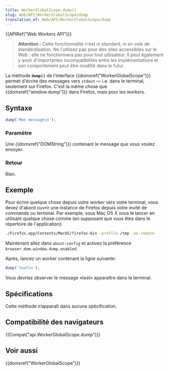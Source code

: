 ```yaml
---
title: WorkerGlobalScope.dump()
slug: Web/API/WorkerGlobalScope/dump
translation_of: Web/API/WorkerGlobalScope/dump
---
```

{{APIRef("Web Workers API")}}

> **Attention :** Cette fonctionnalité n'est ni standard, ni en voie de standardisation. Ne l'utilisez pas pour des sites accessibles sur le Web : elle ne fonctionnera pas pour tout utilisateur. Il peut également y avoir d'importantes incompatibilités entre les implémentations et son comportement peut être modifié dans le futur.

La méthode **`dump()`** de l'interface {{domxref("WorkerGlobalScope")}} permet d'écrire des messages vers `stdout` — i.e. dans le terminal, seulement sur Firefox. C'est la même chose que {{domxref("window.dump")}} dans Firefox, mais pour les *worker*s.

## Syntaxe

```js
dump('Mon message\n');
```

### Paramètre

Une {{domxref("DOMString")}} contenant le message que vous voulez envoyer.

### Retour

Rien.

## Exemple

Pour écrire quelque chose depuis votre _worker_ vers votre terminal, vous devez d'abord ouvrir une instance de Firefox depuis votre invité de commande ou terminal. Par exemple, sous Mac OS X vous le lancer en utilisant quelque chose comme (en supposant que vous êtes dans le répertoire de l'application):

```bash
./Firefox.app/Contents/MacOS/firefox-bin -profile /tmp -no-remote
```

Maintenant allez dans `about:config` et activez la préférence `browser.dom.window.dump.enabled`.

Après, lancez un worker contenant la ligne suivante:

```js
dump('test\n');
```

Vous devriez observer le message «test» apparaître dans le terminal.

## Spécifications

Cette méthode n’apparaît dans aucune spécification.

## Compatibilité des navigateurs

{{Compat("api.WorkerGlobalScope.dump")}}

## Voir aussi

{{domxref("WorkerGlobalScope")}}
